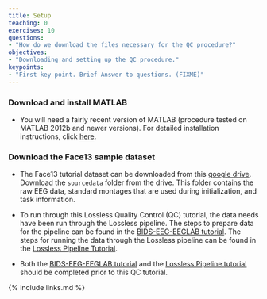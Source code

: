```yaml
---
title: Setup
teaching: 0
exercises: 10
questions:
- "How do we download the files necessary for the QC procedure?"
objectives:
- "Downloading and setting up the QC procedure."
keypoints:
- "First key point. Brief Answer to questions. (FIXME)"
---
```


### Download and install MATLAB

- You will need a fairly recent version of MATLAB (procedure tested on MATLAB 2012b and newer versions). For detailed installation instructions, click [here](https://www.mathworks.com/help/compiler/install-the-matlab-runtime.html).

### Download the Face13 sample dataset

- The Face13 tutorial dataset can be downloaded from this [google drive](https://drive.google.com/drive/folders/1xq85woDpAYXhCtzdgjkXpjjjggiWSKtc). Download the `sourcedata` folder from the drive. This folder contains the raw EEG data, standard montages that are used during initialization, and task information.

- To run through this Lossless Quality Control (QC) tutorial, the data needs have been run through the Lossless pipeline. The steps to prepare data for the pipeline can be found in the [BIDS-EEG-EEGLAB tutorial](https://bucanl.github.io/SDC-BIDS-EEG-EEGLAB/). The steps for running the data through the Lossless pipeline can be found in the [Lossless Pipeline Tutorial](https://bucanl.github.io/SDC-LOSSLESS/).

- Both the [BIDS-EEG-EEGLAB tutorial](https://bucanl.github.io/SDC-BIDS-EEG-EEGLAB/) and the [Lossless Pipeline tutorial](https://bucanl.github.io/SDC-LOSSLESS/) should be completed prior to this QC tutorial.

{% include links.md %}
